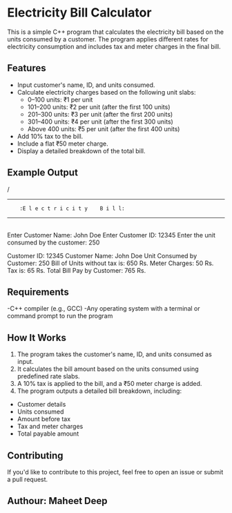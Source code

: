 # Electricity Bill Calculator

This is a simple C++ program that calculates the electricity bill based on the units consumed by a customer. The program applies different rates for electricity consumption and includes tax and meter charges in the final bill.

## Features

- Input customer's name, ID, and units consumed.
- Calculate electricity charges based on the following unit slabs:
  - 0–100 units: ₹1 per unit
  - 101–200 units: ₹2 per unit (after the first 100 units)
  - 201–300 units: ₹3 per unit (after the first 200 units)
  - 301–400 units: ₹4 per unit (after the first 300 units)
  - Above 400 units: ₹5 per unit (after the first 400 units)
- Add 10% tax to the bill.
- Include a flat ₹50 meter charge.
- Display a detailed breakdown of the total bill.

## Example Output
/
**************************************************
        :E l e c t r i c i t y    B i l l:
**************************************************
\
Enter Customer Name: John Doe
Enter Customer ID: 12345
Enter the unit consumed by the customer: 250

Customer ID: 12345
Customer Name: John Doe
Unit Consumed by Customer: 250
Bill of Units without tax is: 650 Rs.
Meter Charges: 50 Rs.
Tax is: 65 Rs.
Total Bill Pay by Customer: 765 Rs.

## Requirements
-C++ compiler (e.g., GCC)
-Any operating system with a terminal or command prompt to run the program

## How It Works
1. The program takes the customer's name, ID, and units consumed as input.
2. It calculates the bill amount based on the units consumed using predefined rate slabs.
3. A 10% tax is applied to the bill, and a ₹50 meter charge is added.
4. The program outputs a detailed bill breakdown, including:
- Customer details
- Units consumed
- Amount before tax
- Tax and meter charges
- Total payable amount

## Contributing
If you'd like to contribute to this project, feel free to open an issue or submit a pull request.

## Authour: Maheet Deep
